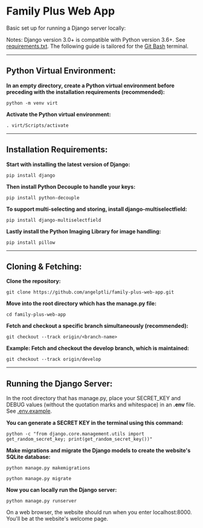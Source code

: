 # Family Plus Web App

Basic set up for running a Django server locally:

Notes: Django version 3.0+ is compatible with Python version 3.6+. 
See [requirements.txt](requirements.txt). The following guide is tailored for 
the [Git Bash](https://git-scm.com/downloads) terminal.

<hr>

## Python Virtual Environment:

**In an empty directory, create a Python virtual environment before preceding 
with the installation requirements (recommended):**
```
python -m venv virt
```
**Activate the Python virtual environment:**
```
. virt/Scripts/activate
```
<hr>

## Installation Requirements:

**Start with installing the latest version of Django:**
```
pip install django
```

**Then install Python Decouple to handle your keys:**
```
pip install python-decouple
```

**To support multi-selecting and storing, install django-multiselectfield:**
```
pip install django-multiselectfield
```

**Lastly install the Python Imaging Library for image handling:**
```
pip install pillow
```

<hr>

## Cloning & Fetching:

**Clone the repository:**
```
git clone https://github.com/angelptli/family-plus-web-app.git
```
**Move into the root directory which has the manage.py file:**
```
cd family-plus-web-app
```
**Fetch and checkout a specific branch simultaneously (recommended):**
```
git checkout --track origin/<branch-name>
```
**Example: Fetch and checkout the develop branch, which is maintained:**
```
git checkout --track origin/develop
```
<hr>

## Running the Django Server:

In the root directory that has manage.py, place your SECRET_KEY and DEBUG values 
(without the quotation marks and whitespace) in an **.env** file. 
See [.env.example](family_plus/.env.example).

**You can generate a SECRET KEY in the terminal using this command:**
```
python -c "from django.core.management.utils import get_random_secret_key; print(get_random_secret_key())"
```

**Make migrations and migrate the Django models to create the website's SQLite database:**
```
python manage.py makemigrations
```
```
python manage.py migrate
```

**Now you can locally run the Django server:**
```
python manage.py runserver
```

On a web browser, the website should run when you enter localhost:8000. You'll
be at the website's welcome page.
